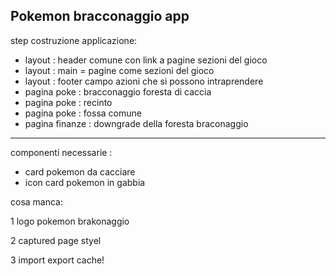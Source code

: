 Pokemon bracconaggio app
---------------

step costruzione applicazione:
<ul>
    <li>layout         : header comune con link a pagine sezioni del  gioco</li>
    <li>layout         : main = pagine come sezioni del gioco</li>
    <li>layout         : footer campo azioni che si possono intraprendere</li>
    <li>pagina poke    : bracconaggio foresta di caccia</li>
    <li>pagina poke    : recinto</li>
    <li>pagina poke    : fossa comune</li>
    <li>pagina finanze : downgrade della foresta braconaggio</li>
</ul>

------------------------

componenti necessarie : 
<ul>
    <li>card pokemon da cacciare</li>
    <li>icon card pokemon in gabbia</li>
</ul>


cosa manca:

1 logo pokemon brakonaggio

2 captured page styel

3 import export cache!

